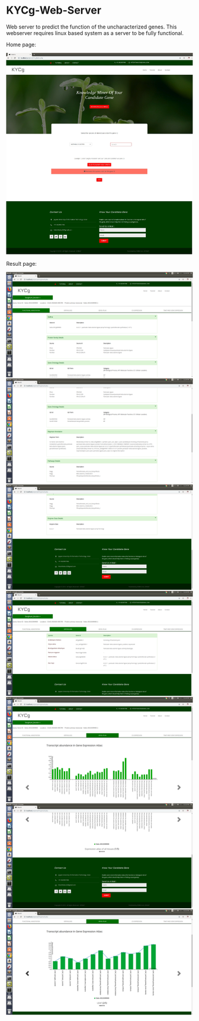 # KYCg-Web-Server
Web server to predict the function of the uncharacterized genes.
This webserver requires linux based system as a server to be fully functional.

Home page:

![](ImagesforReadme/img1.jpg)

Result page:

![](ImagesforReadme/img5.png)
![](ImagesforReadme/img6.png)
![](ImagesforReadme/img7.png)
![](ImagesforReadme/img8.png)
![](ImagesforReadme/img9.png)
![](ImagesforReadme/img10.png)
![](ImagesforReadme/img11.png)
